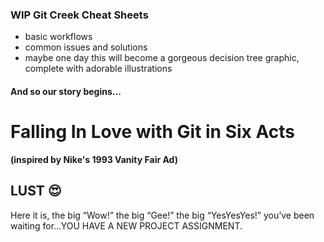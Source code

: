 ### WIP Git Creek Cheat Sheets

- basic workflows
- common issues and solutions
- maybe one day this will become a gorgeous decision tree graphic, complete with adorable illustrations

#### And so our story begins...

# Falling In Love with Git in Six Acts 
**(inspired by Nike's 1993 Vanity Fair Ad)**

## LUST :heart_eyes:
Here it is, the big “Wow!” the big “Gee!” the big “YesYesYes!” you’ve been waiting for...YOU HAVE A NEW PROJECT ASSIGNMENT.
